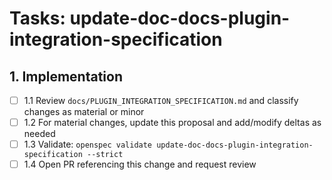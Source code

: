 # Tasks: update-doc-docs-plugin-integration-specification

## 1. Implementation

- [ ] 1.1 Review `docs/PLUGIN_INTEGRATION_SPECIFICATION.md` and classify changes as material or minor
- [ ] 1.2 For material changes, update this proposal and add/modify deltas as needed
- [ ] 1.3 Validate: `openspec validate update-doc-docs-plugin-integration-specification --strict`
- [ ] 1.4 Open PR referencing this change and request review
